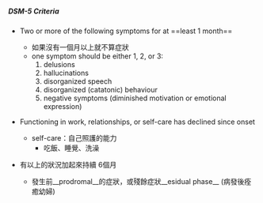 ##### DSM-5 Criteria
- Two or more of the following symptoms for at ==least 1 month==
	- 如果沒有一個月以上就不算症狀
	- one symptom should be either 1, 2, or 3:
		1. delusions
		2. hallucinations
		3. disorganized speech
		4. disorganized (catatonic) behaviour
		5. negative symptoms (diminished motivation or emotional expression)

-  Functioning in work, relationships, or self-care has declined since onset
	- self-care：自己照護的能力
		- 吃飯、睡覺、洗澡
	
- 有以上的狀況加起來持續 6個月
	- 發生前__prodromal__的症狀，或殘餘症狀__esidual phase__  (病發後痊癒幼婦) 